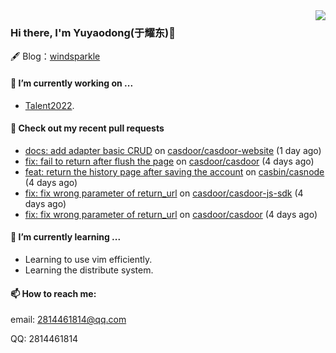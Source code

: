<img align="right" src="https://github-readme-stats.vercel.app/api?username=leo220yuyaodog&show_icons=true&icon_color=805AD5&text_color=718096&bg_color=ffffff&hide_title=true" />

### Hi there, I'm Yuyaodong(于耀东)👋
🖋 Blog：[windsparkle](https://blog.windsparkle.top)
#### 🔭 I’m currently working on ...
- [Talent2022](https://github.com/casbin/Talent2022).

#### 🔨 Check out my recent pull requests

- [docs: add adapter basic CRUD](https://github.com/casdoor/casdoor-website/pull/408) on [casdoor/casdoor-website](https://github.com/casdoor/casdoor-website) (1 day ago)
- [fix: fail to return after flush the page](https://github.com/casdoor/casdoor/pull/1325) on [casdoor/casdoor](https://github.com/casdoor/casdoor) (4 days ago)
- [feat: return the history page after saving the account](https://github.com/casbin/casnode/pull/558) on [casbin/casnode](https://github.com/casbin/casnode) (4 days ago)
- [fix: fix wrong parameter of return_url](https://github.com/casdoor/casdoor-js-sdk/pull/33) on [casdoor/casdoor-js-sdk](https://github.com/casdoor/casdoor-js-sdk) (4 days ago)
- [fix: fix wrong parameter of return_url](https://github.com/casdoor/casdoor/pull/1324) on [casdoor/casdoor](https://github.com/casdoor/casdoor) (4 days ago)

#### 🌱 I’m currently learning ...
- Learning to use vim efficiently.
- Learning the distribute system.

#### 📫 How to reach me:
email: 2814461814@qq.com

QQ: 2814461814
